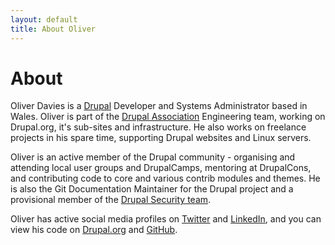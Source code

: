 ```yaml
---
layout: default
title: About Oliver
---
```

# About

Oliver Davies is a [Drupal](https://www.drupal.org/about) Developer and Systems Administrator based in Wales. Oliver is part of the [Drupal Association](https://assoc.drupal.org/about) Engineering team, working on Drupal.org, it's sub-sites and infrastructure. He also works on freelance projects in his spare time, supporting Drupal websites and Linux servers.

Oliver is an active member of the Drupal community - organising and attending local user groups and DrupalCamps, mentoring at DrupalCons, and contributing code to core and various contrib modules and themes. He is also the Git Documentation Maintainer for the Drupal project and a provisional member of the [Drupal Security team](https://www.drupal.org/security-team).

Oliver has active social media profiles on [Twitter](https://twitter.com/opdavies) and [LinkedIn](https://www.linkedin.com/in/opdavies), and you can view his code on [Drupal.org](https://www.drupal.org/user/381388/track/code) and [GitHub](https://www.github.com/opdavies?tab=activity).